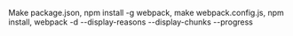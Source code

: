Make package.json,
npm install -g webpack,
make webpack.config.js,
npm install,
webpack -d --display-reasons --display-chunks --progress
